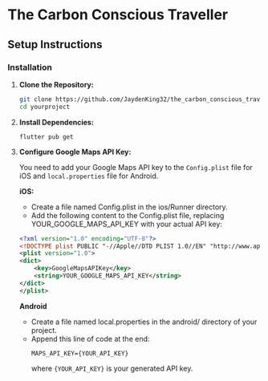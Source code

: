 # The Carbon Conscious Traveller

## Setup Instructions

### Installation

1. **Clone the Repository:**
   ```sh
   git clone https://github.com/JaydenKing32/the_carbon_conscious_traveller.git
   cd yourproject

2. **Install Dependencies:**

    `flutter pub get`

3. **Configure Google Maps API Key:**

    You need to add your Google Maps API key to the `Config.plist` file for iOS and `local.properties` file for Android.

    **iOS:**
    * Create a file named Config.plist in the ios/Runner directory.
    * Add the following content to the Config.plist file, replacing    YOUR_GOOGLE_MAPS_API_KEY with your actual API key:

    ```xml
    <?xml version="1.0" encoding="UTF-8"?>
    <!DOCTYPE plist PUBLIC "-//Apple//DTD PLIST 1.0//EN" "http://www.apple.com/DTDs/PropertyList-1.0.dtd">
    <plist version="1.0">
    <dict>
        <key>GoogleMapsAPIKey</key>
        <string>YOUR_GOOGLE_MAPS_API_KEY</string>
    </dict>
    </plist>
    ```

    **Android**
    * Create a file named local.properties in the android/ directory of your project.
   * Append this line of code at the end:
        ```
        MAPS_API_KEY={YOUR_API_KEY}
        ```
        where `{YOUR_API_KEY}` is your generated API key.
